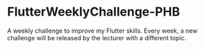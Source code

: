 # FlutterWeeklyChallenge-PHB
A weekly challenge to improve my Flutter skills. Every week, a new challenge will be released by the lecturer with a different topic.
